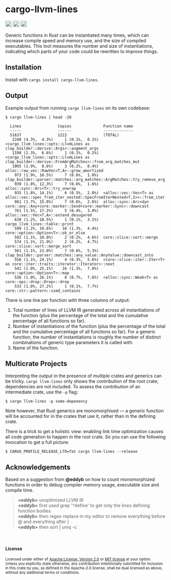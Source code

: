 # cargo-llvm-lines

[<img alt="github" src="https://img.shields.io/badge/github-dtolnay/cargo--llvm--lines-8da0cb?style=for-the-badge&labelColor=555555&logo=github" height="20">](https://github.com/dtolnay/cargo-llvm-lines)
[<img alt="crates.io" src="https://img.shields.io/crates/v/cargo-llvm-lines.svg?style=for-the-badge&color=fc8d62&logo=rust" height="20">](https://crates.io/crates/cargo-llvm-lines)
[<img alt="build status" src="https://img.shields.io/github/actions/workflow/status/dtolnay/cargo-llvm-lines/ci.yml?branch=master&style=for-the-badge" height="20">](https://github.com/dtolnay/cargo-llvm-lines/actions?query=branch%3Amaster)

Generic functions in Rust can be instantiated many times, which can increase
compile speed and memory use, and the size of compiled executables. This tool
measures the number and size of instantiations, indicating which parts of your
code could be rewritten to improve things.

## Installation

Install with `cargo install cargo-llvm-lines`.

## Output

Example output from running `cargo llvm-lines` on its own codebase:

```console
$ cargo llvm-lines | head -20

  Lines                Copies              Function name
  -----                ------              -------------
  51637                1222                (TOTAL)
   2240 (4.3%,  4.3%)     1 (0.1%,  0.1%)  <cargo_llvm_lines::opts::LlvmLines as clap_builder::derive::Args>::augment_args
   1190 (2.3%,  6.6%)     1 (0.1%,  0.2%)  <cargo_llvm_lines::opts::LlvmLines as clap_builder::derive::FromArgMatches>::from_arg_matches_mut
   1005 (1.9%,  8.6%)     3 (0.2%,  0.4%)  alloc::raw_vec::RawVec<T,A>::grow_amortized
    973 (1.9%, 10.5%)     7 (0.6%,  1.0%)  clap_builder::parser::matches::arg_matches::ArgMatches::try_remove_arg_t
    939 (1.8%, 12.3%)     7 (0.6%,  1.6%)  alloc::sync::Arc<T>::try_unwrap
    935 (1.8%, 14.1%)     6 (0.5%,  2.0%)  <alloc::vec::Vec<T> as alloc::vec::spec_from_iter_nested::SpecFromIterNested<T,I>>::from_iter
    861 (1.7%, 15.8%)     7 (0.6%,  2.6%)  alloc::sync::Arc<dyn core::any::Any+core::marker::Send+core::marker::Sync>::downcast
    761 (1.5%, 17.2%)     5 (0.4%,  3.0%)  alloc::vec::Vec<T,A>::extend_desugared
    638 (1.2%, 18.5%)     1 (0.1%,  3.1%)  cargo_llvm_lines::table::print
    599 (1.2%, 19.6%)    16 (1.3%,  4.4%)  core::option::Option<T>::ok_or_else
    592 (1.1%, 20.8%)     2 (0.2%,  4.6%)  core::slice::sort::merge
    574 (1.1%, 21.9%)     2 (0.2%,  4.7%)  core::slice::sort::merge_sort
    561 (1.1%, 23.0%)     7 (0.6%,  5.3%)  clap_builder::parser::matches::any_value::AnyValue::downcast_into
    556 (1.1%, 24.1%)     4 (0.3%,  5.6%)  <core::slice::iter::Iter<T> as core::iter::traits::iterator::Iterator>::next
    541 (1.0%, 25.1%)    16 (1.3%,  7.0%)  core::option::Option<T>::map
    536 (1.0%, 26.1%)     8 (0.7%,  7.6%)  <alloc::sync::Weak<T> as core::ops::drop::Drop>::drop
    533 (1.0%, 27.2%)     1 (0.1%,  7.7%)  core::str::pattern::simd_contains
```

There is one line per function with three columns of output:

1. Total number of lines of LLVM IR generated across all instantiations of the
   function (plus the percentage of the total and the cumulative percentage
   of all functions so far).
2. Number of instantiations of the function (plus the percentage of the total
   and the cumulative percentage of all functions so far). For a generic
   function, the number of instantiations is roughly the number of distinct
   combinations of generic type parameters it is called with.
3. Name of the function.

## Multicrate Projects

Interpreting the output in the presence of multiple crates and generics can be
tricky. `cargo llvm-lines` only shows the contribution of the root crate;
dependencies are not included. To assess the contribution of an intermediate
crate, use the `-p` flag:

```console
$ cargo llvm-lines -p some-depenency
```

Note however, that Rust generics are monomorphised &mdash; a generic function
will be accounted for in the crates that use it, rather than in the defining
crate.

There is a trick to get a holistic view: enabling link time optimization causes
all code generation to happen in the root crate. So you can use the following
invocation to get a full picture:

```console
$ CARGO_PROFILE_RELEASE_LTO=fat cargo llvm-lines --release
```

## Acknowledgements

Based on a suggestion from **@eddyb** on how to count monomorphized functions
in order to debug compiler memory usage, executable size and compile time.

> **\<eddyb>** unoptimized LLVM IR<br>
> **\<eddyb>** first used grep '^define' to get only the lines defining function bodies<br>
> **\<eddyb>** then regex replace in my editor to remove everything before @ and everything after (<br>
> **\<eddyb>** then sort | uniq -c<br>

<br>

#### License

<sup>
Licensed under either of <a href="LICENSE-APACHE">Apache License, Version
2.0</a> or <a href="LICENSE-MIT">MIT license</a> at your option.
</sup>

<br>

<sub>
Unless you explicitly state otherwise, any contribution intentionally submitted
for inclusion in this crate by you, as defined in the Apache-2.0 license, shall
be dual licensed as above, without any additional terms or conditions.
</sub>
